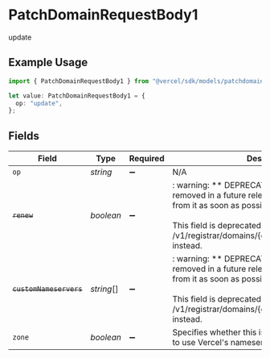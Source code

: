 # PatchDomainRequestBody1

update

## Example Usage

```typescript
import { PatchDomainRequestBody1 } from "@vercel/sdk/models/patchdomainop.js";

let value: PatchDomainRequestBody1 = {
  op: "update",
};
```

## Fields

| Field                                                                                                                                                                                                                       | Type                                                                                                                                                                                                                        | Required                                                                                                                                                                                                                    | Description                                                                                                                                                                                                                 | Example                                                                                                                                                                                                                     |
| --------------------------------------------------------------------------------------------------------------------------------------------------------------------------------------------------------------------------- | --------------------------------------------------------------------------------------------------------------------------------------------------------------------------------------------------------------------------- | --------------------------------------------------------------------------------------------------------------------------------------------------------------------------------------------------------------------------- | --------------------------------------------------------------------------------------------------------------------------------------------------------------------------------------------------------------------------- | --------------------------------------------------------------------------------------------------------------------------------------------------------------------------------------------------------------------------- |
| `op`                                                                                                                                                                                                                        | *string*                                                                                                                                                                                                                    | :heavy_minus_sign:                                                                                                                                                                                                          | N/A                                                                                                                                                                                                                         | update                                                                                                                                                                                                                      |
| ~~`renew`~~                                                                                                                                                                                                                 | *boolean*                                                                                                                                                                                                                   | :heavy_minus_sign:                                                                                                                                                                                                          | : warning: ** DEPRECATED **: This will be removed in a future release, please migrate away from it as soon as possible.<br/><br/>This field is deprecated. Please use PATCH /v1/registrar/domains/{domainName}/auto-renew instead. |                                                                                                                                                                                                                             |
| ~~`customNameservers`~~                                                                                                                                                                                                     | *string*[]                                                                                                                                                                                                                  | :heavy_minus_sign:                                                                                                                                                                                                          | : warning: ** DEPRECATED **: This will be removed in a future release, please migrate away from it as soon as possible.<br/><br/>This field is deprecated. Please use PATCH /v1/registrar/domains/{domainName}/nameservers instead. |                                                                                                                                                                                                                             |
| `zone`                                                                                                                                                                                                                      | *boolean*                                                                                                                                                                                                                   | :heavy_minus_sign:                                                                                                                                                                                                          | Specifies whether this is a DNS zone that intends to use Vercel's nameservers.                                                                                                                                              |                                                                                                                                                                                                                             |